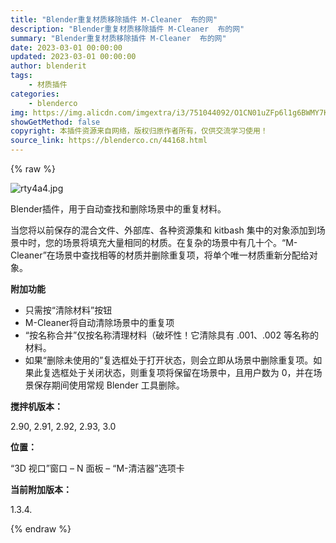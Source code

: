 ```yaml
---
title: "Blender重复材质移除插件 M-Cleaner  布的网"
description: "Blender重复材质移除插件 M-Cleaner  布的网"
summary: "Blender重复材质移除插件 M-Cleaner  布的网"
date: 2023-03-01 00:00:00
updated: 2023-03-01 00:00:00
author: blenderit
tags: 
    - 材质插件
categories:
    - blenderco
img: https://img.alicdn.com/imgextra/i3/751044092/O1CN01uZFp6l1g6BWMY7KRD_!!751044092.jpg
showGetMethod: false
copyright: 本插件资源来自网络，版权归原作者所有，仅供交流学习使用！
source_link: https://blenderco.cn/44168.html
---
```


{% raw %}
<p><img src="https://img.alicdn.com/imgextra/i3/751044092/O1CN01uZFp6l1g6BWMY7KRD_!!751044092.jpg" alt="rty4a4.jpg "></p><p>Blender插件，用于自动查找和删除场景中的重复材料。</p><p>当您将以前保存的混合文件、外部库、各种资源集和 kitbash 集中的对象添加到场景中时，您的场景将填充大量相同的材质。在复杂的场景中有几十个。“M-Cleaner”在场景中查找相等的材质并删除重复项，将单个唯一材质重新分配给对象。</p><p><strong>附加功能</strong></p><ul>
<li>只需按“清除材料”按钮</li>
<li>M-Cleaner将自动清除场景中的重复项</li>
<li>“按名称合并”仅按名称清理材料（破坏性！它清除具有 .001、.002 等名称的材料。</li>
<li>如果“删除未使用的”复选框处于打开状态，则会立即从场景中删除重复项。如果此复选框处于关闭状态，则重复项将保留在场景中，且用户数为 0，并在场景保存期间使用常规 Blender 工具删除。</li>
</ul><p><strong>搅拌机版本：</strong></p><p>2.90, 2.91, 2.92, 2.93, 3.0</p><p><strong>位置：</strong></p><p>“3D 视口”窗口 – N 面板 – “M-清洁器”选项卡</p><p><strong>当前附加版本：</strong></p><p>1.3.4.</p>
<div style="display: none">blenderco</div>
{% endraw %}